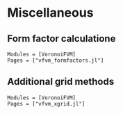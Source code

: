 # Miscellaneous


## Form factor calculatione
```@autodocs
Modules = [VoronoiFVM]
Pages = ["vfvm_formfactors.jl"]
```

## Additional grid methods
```@autodocs
Modules = [VoronoiFVM]
Pages = ["vfvm_xgrid.jl"]
```



